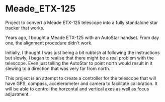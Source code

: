 # Meade_ETX-125
Project to convert a Meade ETX-125 telescope into a fully standalone star tracker that works.

Years ago, I bought a Meade ETX-125 with an AutoStar handset. From day one, the alignment procedure didn't work.

Initially, I thought I was just being a bit rubbish at following the instructions but slowly, I began to realise that there might be a real problem with the telescope.
Even just telling the AutoStar to point north would result in it slewing to a direction that was very far from north.

This project is an attempt to create a controller for the telescope that will have GPS, compass, accelerometer and camera to facilitate calibration.
It will be able to control the horzontal and vertical axes as well as focus adjustment.
